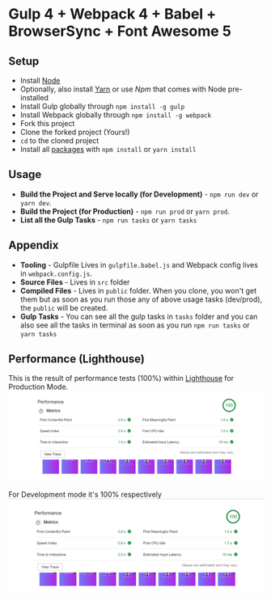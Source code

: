# Gulp 4 + Webpack 4 + Babel + BrowserSync + Font Awesome 5

## Setup

- Install [Node](https://nodejs.org/)
- Optionally, also install [Yarn](https://yarnpkg.com/) or use _Npm_ that comes with Node pre-installed
- Install Gulp globally through `npm install -g gulp`
- Install Webpack globally through `npm install -g webpack`
- Fork this project
- Clone the forked project (Yours!)
- `cd` to the cloned project
- Install all [packages](./package.json) with `npm install` or `yarn install`

## Usage

- **Build the Project and Serve locally (for Development)** - `npm run dev` or `yarn dev`.
- **Build the Project (for Production)** - `npm run prod` or `yarn prod`.
- **List all the Gulp Tasks** - `npm run tasks` or `yarn tasks`

## Appendix

- **Tooling** - Gulpfile Lives in `gulpfile.babel.js` and Webpack config lives in `webpack.config.js`.
- **Source Files** - Lives in `src` folder
- **Compiled Files** - Lives in `public` folder. When you clone, you won't get them but as soon as you run those any of above usage tasks (dev/prod), the `public` will be created.
- **Gulp Tasks** - You can see all the gulp tasks in `tasks` folder and you can also see all the tasks in terminal as soon as you run `npm run tasks` or `yarn tasks`

## Performance (Lighthouse)

This is the result of performance tests (100%) within [Lighthouse](https://developers.google.com/web/tools/lighthouse/) for Production Mode.
![00% Performance](https://raw.githubusercontent.com/jakepintu/gulp/master/assets/prod.png)

For Development mode it's 100% respectively
![00% Performance](https://raw.githubusercontent.com/jakepintu/gulp/master/assets/dev.png)
